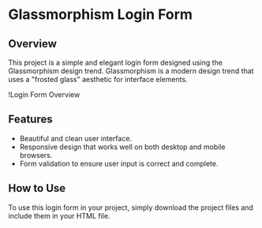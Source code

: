 # Glassmorphism Login Form

## Overview
This project is a simple and elegant login form designed using the Glassmorphism design trend. Glassmorphism is a modern design trend that uses a "frosted glass" aesthetic for interface elements.

!Login Form Overview

## Features
- Beautiful and clean user interface.
- Responsive design that works well on both desktop and mobile browsers.
- Form validation to ensure user input is correct and complete.

## How to Use
To use this login form in your project, simply download the project files and include them in your HTML file.

